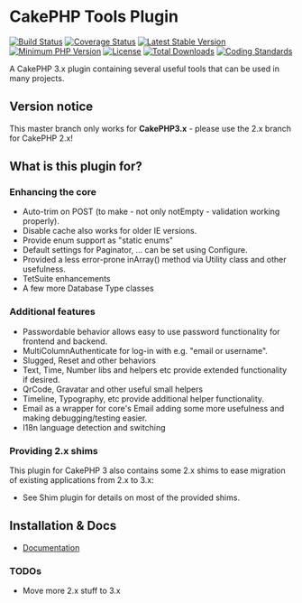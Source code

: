 # CakePHP Tools Plugin
[![Build Status](https://api.travis-ci.org/dereuromark/cakephp-tools.svg?branch=master)](https://travis-ci.org/dereuromark/cakephp-tools)
[![Coverage Status](https://img.shields.io/codecov/c/github/dereuromark/cakephp-tools/master.svg)](https://codecov.io/github/dereuromark/cakephp-tools?branch=master)
[![Latest Stable Version](https://poser.pugx.org/dereuromark/cakephp-tools/v/stable.svg)](https://packagist.org/packages/dereuromark/cakephp-tools)
[![Minimum PHP Version](http://img.shields.io/badge/php-%3E%3D%205.6-8892BF.svg)](https://php.net/)
[![License](https://poser.pugx.org/dereuromark/cakephp-tools/license.svg)](https://packagist.org/packages/dereuromark/cakephp-tools)
[![Total Downloads](https://poser.pugx.org/dereuromark/cakephp-tools/d/total.svg)](https://packagist.org/packages/dereuromark/cakephp-tools)
[![Coding Standards](https://img.shields.io/badge/cs-PSR--2--R-yellow.svg)](https://github.com/php-fig-rectified/fig-rectified-standards)

A CakePHP 3.x plugin containing several useful tools that can be used in many projects.

## Version notice

This master branch only works for **CakePHP3.x** - please use the 2.x branch for CakePHP 2.x!

## What is this plugin for?

### Enhancing the core
- Auto-trim on POST (to make - not only notEmpty - validation working properly).
- Disable cache also works for older IE versions.
- Provide enum support as "static enums"
- Default settings for Paginator, ... can be set using Configure.
- Provided a less error-prone inArray() method via Utility class and other usefulness.
- TetSuite enhancements
- A few more Database Type classes
 
### Additional features
- Passwordable behavior allows easy to use password functionality for frontend and backend.
- MultiColumnAuthenticate for log-in with e.g. "email or username".
- Slugged, Reset and other behaviors
- Text, Time, Number libs and helpers etc provide extended functionality if desired.
- QrCode, Gravatar and other useful small helpers
- Timeline, Typography, etc provide additional helper functionality.
- Email as a wrapper for core's Email adding some more usefulness and making debugging/testing easier.
- I18n language detection and switching

### Providing 2.x shims
This plugin for CakePHP 3 also contains some 2.x shims to ease migration of existing applications from 2.x to 3.x:
- See Shim plugin for details on most of the provided shims.

## Installation & Docs

- [Documentation](docs/README.md)

### TODOs

* Move more 2.x stuff to 3.x
